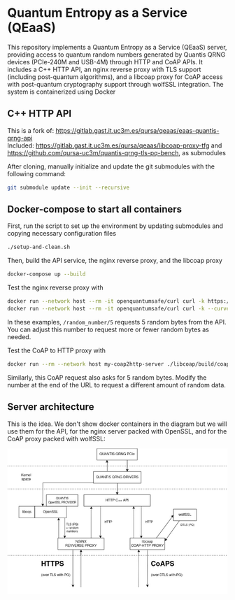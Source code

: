# Quantum Entropy as a Service (QEaaS)

This repository implements a Quantum Entropy as a Service (QEaaS) server, providing access to quantum random numbers generated by Quantis QRNG devices (PCIe-240M and USB-4M) through HTTP and CoAP APIs. It includes a C++ HTTP API, an nginx reverse proxy with TLS support (including post-quantum algorithms), and a libcoap proxy for CoAP access with post-quantum cryptography support through wolfSSL integration.  The system is containerized using Docker

## C++ HTTP API

This is a fork of: https://gitlab.gast.it.uc3m.es/qursa/qeaas/eaas-quantis-qrng-api \
Included: https://gitlab.gast.it.uc3m.es/qursa/qeaas/libcoap-proxy-tfg and https://github.com/qursa-uc3m/quantis-qrng-tls-pq-bench, as submodules

After cloning, manually initialize and update the git submodules with the following command:

```bash
git submodule update --init --recursive
```

## Docker-compose to start all containers

First, run the script to set up the environment by updating submodules and copying necessary configuration files

```bash
./setup-and-clean.sh
```

Then, build the API service, the nginx reverse proxy, and the libcoap proxy

```bash
docker-compose up --build
```

Test the nginx reverse proxy with

```bash
docker run --network host --rm -it openquantumsafe/curl curl -k https://127.0.0.1:4433/random_number/5
docker run --network host --rm -it openquantumsafe/curl curl -k --curves kyber512 https://127.0.0.1:4433/random_number/5
```

In these examples, `/random_number/5` requests 5 random bytes from the API. You can adjust this number to request more or fewer random bytes as needed.

Test the CoAP to HTTP proxy with

```bash
docker run --rm --network host my-coap2http-server ./libcoap/build/coap-client -P coaps://[::1]/ -m get http://127.0.0.1:6065/random_number/5
```

Similarly, this CoAP request also asks for 5 random bytes. Modify the number at the end of the URL to request a different amount of random data.

## Server architecture

This is the idea. We don't show docker containers in the diagram but we will use them for the API, for the nginx server packed with OpenSSL, and for the CoAP proxy packed with wolfSSL:

![Alt text](images/drawio_server_architecture.jpg?raw=true "Server architecture")

